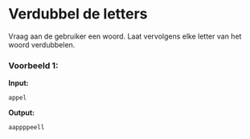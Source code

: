 # Verdubbel de letters


Vraag aan de gebruiker een woord. Laat vervolgens elke letter van het woord verdubbelen.





### Voorbeeld 1:

**Input:**
	
	appel

**Output:**
	
	aappppeell
